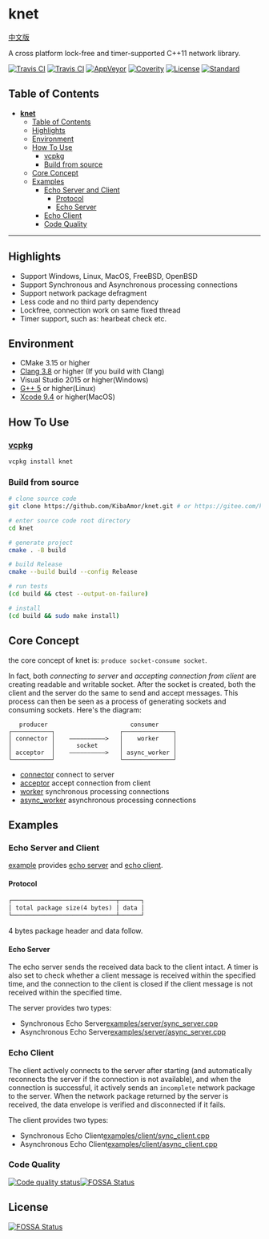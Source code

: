 # **knet**

[中文版](./README_zh.md)

A cross platform lock-free and timer-supported C++11 network library.

[![Travis CI](https://img.shields.io/travis/kibaamor/knet/master?label=Linux&style=flat-square)](https://travis-ci.org/KibaAmor/knet)
[![Travis CI](https://img.shields.io/travis/kibaamor/knet/master?label=OSX&style=flat-square)](https://travis-ci.org/KibaAmor/knet)
[![AppVeyor](https://img.shields.io/appveyor/build/kibaamor/knet/master?label=Windows&style=flat-square)](https://ci.appveyor.com/project/KibaAmor/knet)
[![Coverity](https://img.shields.io/coverity/scan/20462?label=Coverity&style=flat-square)](https://scan.coverity.com/projects/kibaamor-knet)
[![License](https://img.shields.io/github/license/kibaamor/knet?label=License&style=flat-square)](./LICENSE)
[![Standard](https://img.shields.io/badge/C++-11-blue.svg?style=flat-square)](https://github.com/kibaamor/knet)

## Table of Contents

- [**knet**](#knet)
  - [Table of Contents](#table-of-contents)
  - [Highlights](#highlights)
  - [Environment](#environment)
  - [How To Use](#how-to-use)
    - [vcpkg](#vcpkg)
    - [Build from source](#build-from-source)
  - [Core Concept](#core-concept)
  - [Examples](#examples)
    - [Echo Server and Client](#echo-server-and-client)
      - [Protocol](#protocol)
      - [Echo Server](#echo-server)
    - [Echo Client](#echo-client)
    - [Code Quality](#code-quality)

--------

## Highlights

- Support Windows, Linux, MacOS, FreeBSD, OpenBSD
- Support Synchronous and Asynchronous processing connections
- Support network package defragment
- Less code and no third party dependency
- Lockfree, connection work on same fixed thread
- Timer support, such as: hearbeat check etc.

## Environment

- CMake 3.15 or higher
- [Clang 3.8](http://clang.llvm.org/cxx_status.html) or higher (If you build with Clang)
- Visual Studio 2015 or higher(Windows)
- [G++ 5](https://gcc.gnu.org/gcc-5/changes.html#libstdcxx) or higher(Linux)
- [Xcode 9.4](https://stackoverflow.com/questions/28094794/why-does-apple-clang-disallow-c11-thread-local-when-official-clang-supports) or higher(MacOS)

## How To Use

### [vcpkg](https://github.com/microsoft/vcpkg)

```bash
vcpkg install knet
```

### Build from source

```bash
# clone source code
git clone https://github.com/KibaAmor/knet.git # or https://gitee.com/kibaamor/knet.git

# enter source code root directory
cd knet

# generate project
cmake . -B build

# build Release
cmake --build build --config Release

# run tests
(cd build && ctest --output-on-failure)

# install
(cd build && sudo make install)
```

## Core Concept

the core concept of knet is: `produce socket-consume socket`.

In fact, both *connecting to server* and *accepting connection from client* are creating readable and writable socket. After the socket is created, both the client and the server do the same to send and accept messages. This process can then be seen as a process of generating sockets and consuming sockets. Here's the diagram:

```text
   producer                       consumer
┌───────────┐                  ┌──────────────┐   
│ connector │    ——————————>   │    worker    │            
│           │      socket      │              │   
│ acceptor  │    ——————————>   │ async_worker │       
└───────────┘                  └──────────────┘
```

- [connector](./src/kconnector.cpp) connect to server
- [acceptor](./src/kacceptor.cpp) accept connection from client
- [worker](./src/kworker.cpp) synchronous processing connections
- [async_worker](./src/kworker.cpp) asynchronous processing connections

## Examples

### Echo Server and Client

[example](./examples/) provides [echo server](./examples/server) and [echo client](./examples/client).

#### Protocol

```txt
┌─────────────────────────────┬──────┐ 
│ total package size(4 bytes) │ data │ 
└─────────────────────────────┴──────┘ 
```

4 bytes package header and data follow.

#### Echo Server

The echo server sends the received data back to the client intact.
A timer is also set to check whether a client message is received within the specified time, and the connection to the client is closed if the client message is not received within the specified time.

The server provides two types:

- Synchronous Echo Server[examples/server/sync_server.cpp](./examples/server/sync_server.cpp)
- Asynchronous Echo Server[examples/server/async_server.cpp](./examples/server/async_server.cpp)

### Echo Client

The client actively connects to the server after starting (and automatically reconnects the server if the connection is not available), and when the connection is successful, it actively sends an `incomplete` network package to the server.
When the network package returned by the server is received, the data envelope is verified and disconnected if it fails.

The client provides two types:

- Synchronous Echo Client[examples/client/sync_client.cpp](./examples/client/sync_client.cpp)
- Asynchronous Echo Client[examples/client/async_client.cpp](./examples/client/async_client.cpp)

### Code Quality

[![Code quality status](https://codescene.io/projects/7651/status.svg)](https://codescene.io/projects/7651/jobs/latest-successful/results)[![FOSSA Status](https://app.fossa.com/api/projects/git%2Bgithub.com%2FKibaAmor%2Fknet.svg?type=shield)](https://app.fossa.com/projects/git%2Bgithub.com%2FKibaAmor%2Fknet?ref=badge_shield)


## License
[![FOSSA Status](https://app.fossa.com/api/projects/git%2Bgithub.com%2FKibaAmor%2Fknet.svg?type=large)](https://app.fossa.com/projects/git%2Bgithub.com%2FKibaAmor%2Fknet?ref=badge_large)